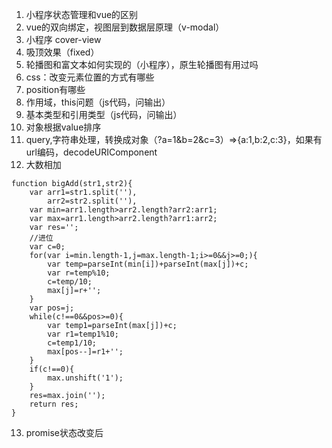 1. 小程序状态管理和vue的区别
2. vue的双向绑定，视图层到数据层原理（v-modal）
3. 小程序 cover-view
4. 吸顶效果（fixed）
5. 轮播图和富文本如何实现的（小程序），原生轮播图有用过吗
6. css：改变元素位置的方式有哪些
7. position有哪些
8. 作用域，this问题（js代码，问输出）
9. 基本类型和引用类型（js代码，问输出）
10. 对象根据value排序
11. query,字符串处理，转换成对象（?a=1&b=2&c=3）=>{a:1,b:2,c:3}，如果有url编码，decodeURIComponent
12. 大数相加
```
function bigAdd(str1,str2){
    var arr1=str1.split(''),
        arr2=str2.split(''),
    var min=arr1.length>arr2.length?arr2:arr1;
    var max=arr1.length>arr2.length?arr1:arr2; 
    var res='';
    //进位
    var c=0;
    for(var i=min.length-1,j=max.length-1;i>=0&&j>=0;){
        var temp=parseInt(min[i])+parseInt(max[j])+c;
        var r=temp%10;
        c=temp/10;
        max[j]=r+'';
    }
    var pos=j;
    while(c!==0&&pos>=0){
        var temp1=parseInt(max[j])+c;
        var r1=temp1%10;
        c=temp1/10;
        max[pos--]=r1+'';
    }
    if(c!==0){
        max.unshift('1');
    }
    res=max.join('');
    return res;
}
```
13. promise状态改变后

